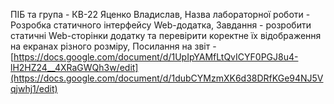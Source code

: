 ПІБ та група - КВ-22 Яценко Владислав, Назва лабораторної роботи - Розробка статичного інтерфейсу Web-додатка, Завдання - розробити статичні Web-сторінки додатку та перевірити коректне їх відображення на екранах різного розміру, Посилання на звіт - [https://docs.google.com/document/d/1UpIpYAMfLtQvICYF0PGJ8u4-lH2HZ24__4XRaGWQh3w/edit](https://docs.google.com/document/d/1dubCYMzmXK6d38DRfKGe94NJ5Vqjwhj1/edit)
